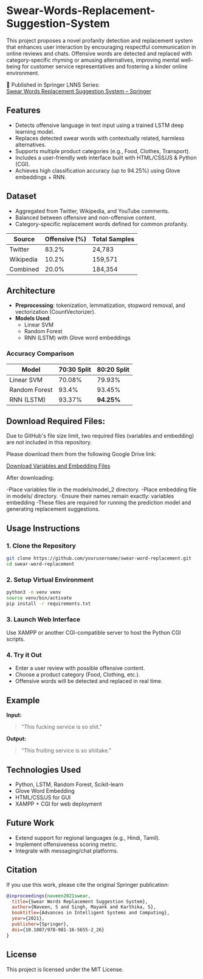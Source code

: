 # Swear-Words-Replacement-Suggestion-System

This project proposes a novel profanity detection and replacement system that enhances user interaction by encouraging respectful communication in online reviews and chats. Offensive words are detected and replaced with category-specific rhyming or amusing alternatives, improving mental well-being for customer service representatives and fostering a kinder online environment.

📖 Published in Springer LNNS Series:  
[Swear Words Replacement Suggestion System – Springer](https://link.springer.com/chapter/10.1007/978-981-16-5655-2_26)

## Features

- Detects offensive language in text input using a trained LSTM deep learning model.
- Replaces detected swear words with contextually related, harmless alternatives.
- Supports multiple product categories (e.g., Food, Clothes, Transport).
- Includes a user-friendly web interface built with HTML/CSS/JS & Python (CGI).
- Achieves high classification accuracy (up to 94.25%) using Glove embeddings + RNN.

## Dataset

- Aggregated from Twitter, Wikipedia, and YouTube comments.
- Balanced between offensive and non-offensive content.
- Category-specific replacement words defined for common profanity.

| Source     | Offensive (%) | Total Samples |
|------------|----------------|----------------|
| Twitter    | 83.2%          | 24,783         |
| Wikipedia  | 10.2%          | 159,571        |
| Combined   | 20.0%          | 184,354        |

## Architecture

- **Preprocessing**: tokenization, lemmatization, stopword removal, and vectorization (CountVectorizer).
- **Models Used**:
  - Linear SVM
  - Random Forest
  - RNN (LSTM) with Glove word embeddings

### Accuracy Comparison

| Model         | 70:30 Split | 80:20 Split |
|---------------|-------------|-------------|
| Linear SVM    | 70.08%      | 79.93%      |
| Random Forest | 93.4%       | 93.45%      |
| RNN (LSTM)    | 93.37%      | **94.25%**  |

## Download Required Files:
Due to GitHub's file size limit, two required files (variables and embedding) are not included in this repository.

Please download them from the following Google Drive link:

 [Download Variables and Embedding Files](https://drive.google.com/drive/folders/1XMKZ896eRKD3mbY1E44zEEiKpthPUaXE?usp=share_link)

After downloading:

-Place variables file in the models/model_2 directory.
-Place embedding file in models/ directory.
-Ensure their names remain exactly:
variables
embedding
-These files are required for running the prediction model and generating replacement suggestions.

## Usage Instructions

### 1. Clone the Repository

```bash
git clone https://github.com/yourusername/swear-word-replacement.git
cd swear-word-replacement
```

### 2. Setup Virtual Environment

```bash
python3 -m venv venv
source venv/bin/activate
pip install -r requirements.txt
```

### 3. Launch Web Interface

Use XAMPP or another CGI-compatible server to host the Python CGI scripts.

### 4. Try it Out

- Enter a user review with possible offensive content.
- Choose a product category (Food, Clothing, etc.).
- Offensive words will be detected and replaced in real time.

## Example

**Input:**  
> "This fucking service is so shit."

**Output:**  
> "This fruiting service is so shiitake."

## Technologies Used

- Python, LSTM, Random Forest, Scikit-learn
- Glove Word Embedding
- HTML/CSS/JS for GUI
- XAMPP + CGI for web deployment

## Future Work

- Extend support for regional languages (e.g., Hindi, Tamil).
- Implement offensiveness scoring metric.
- Integrate with messaging/chat platforms.

## Citation

If you use this work, please cite the original Springer publication:

```bibtex
@inproceedings{naveen2021swear,
  title={Swear Words Replacement Suggestion System},
  author={Naveen, S and Singh, Mayank and Karthika, S},
  booktitle={Advances in Intelligent Systems and Computing},
  year={2021},
  publisher={Springer},
  doi={10.1007/978-981-16-5655-2_26}
}
```

## License

This project is licensed under the MIT License.
